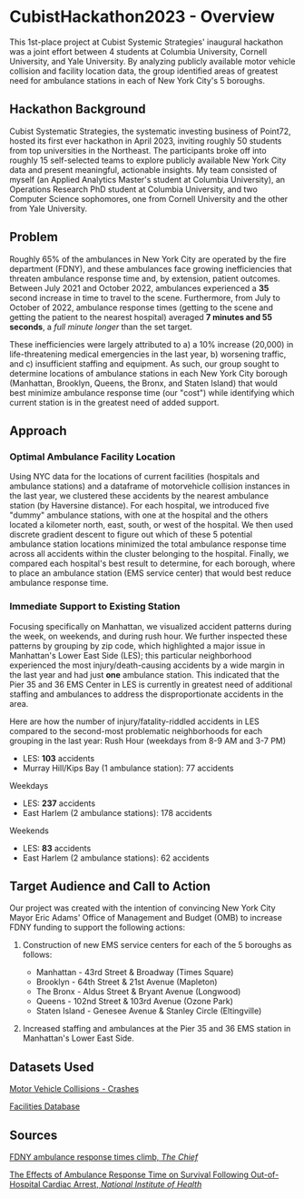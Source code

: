 # CubistHackathon2023 - Overview
This 1st-place project at Cubist Systemic Strategies' inaugural hackathon was a joint effort between 4 students at Columbia University, Cornell University, and Yale University. By analyzing publicly available motor vehicle collision and facility location data, the group identified areas of greatest need for ambulance stations in each of New York City's 5 boroughs.

## Hackathon Background
Cubist Systematic Strategies, the systematic investing business of Point72, hosted its first ever hackathon in April 2023, inviting roughly 50 students from top universities in the Northeast. The participants broke off into roughly 15 self-selected teams to explore publicly available New York City data and present meaningful, actionable insights. My team consisted of myself (an Applied Analytics Master's student at Columbia University), an Operations Research PhD student at Columbia University, and two Computer Science sophomores, one from Cornell University and the other from Yale University. 

## Problem
Roughly 65% of the ambulances in New York City are operated by the fire department (FDNY), and these ambulances face growing inefficiencies that threaten ambulance response time and, by extension, patient outcomes. Between July 2021 and October 2022, ambulances experienced a **35** second increase in time to travel to the scene. Furthermore, from July to October of 2022, ambulance response times (getting to the scene and getting the patient to the nearest hospital) averaged **7 minutes and 55 seconds**, a *full minute longer* than the set target.

These inefficiencies were largely attributed to a) a 10% increase (20,000) in life-threatening medical emergencies in the last year, b) worsening traffic, and c) insufficient staffing and equipment. As such, our group sought to determine locations of ambulance stations in each New York City borough (Manhattan, Brooklyn, Queens, the Bronx, and Staten Island) that would best minimize ambulance response time (our "cost") while identifying which current station is in the greatest need of added support.

## Approach
### Optimal Ambulance Facility Location
Using NYC data for the locations of current facilities (hospitals and ambulance stations) and a dataframe of motorvehicle collision instances in the last year, we clustered these accidents by the nearest ambulance station (by Haversine distance). For each hospital, we introduced five "dummy" ambulance stations, with one at the hospital and the others located a kilometer north, east, south, or west of the hospital. We then used discrete gradient descent to figure out which of these 5 potential ambulance station locations minimized the total ambulance response time across all accidents within the cluster belonging to the hospital. Finally, we compared each hospital's best result to determine, for each borough, where to place an ambulance station (EMS service center) that would best reduce ambulance response time.

### Immediate Support to Existing Station
Focusing specifically on Manhattan, we visualized accident patterns during the week, on weekends, and during rush hour. We further inspected these patterns by grouping by zip code, which highlighted a major issue in Manhattan's Lower East Side (LES); this particular neighborhood experienced the most injury/death-causing accidents by a wide margin in the last year and had just **one** ambulance station. This indicated that the Pier 35 and 36 EMS Center in LES is currently in greatest need of additional staffing and ambulances to address the disproportionate accidents in the area.

Here are how the number of injury/fatality-riddled accidents in LES compared to the second-most problematic neighborhoods for each grouping in the last year:
Rush Hour (weekdays from 8-9 AM and 3-7 PM)
- LES: **103** accidents
- Murray Hill/Kips Bay (1 ambulance station): 77 accidents


Weekdays
- LES: **237** accidents
- East Harlem (2 ambulance stations): 178 accidents


Weekends
- LES: **83** accidents
- East Harlem (2 ambulance stations): 62 accidents

## Target Audience and Call to Action
Our project was created with the intention of convincing New York City Mayor Eric Adams' Office of Management and Budget (OMB) to increase FDNY funding to support the following actions:
1. Construction of new EMS service centers for each of the 5 boroughs as follows:
   - Manhattan - 43rd Street & Broadway (Times Square)
   - Brooklyn - 64th Street & 21st Avenue (Mapleton)
   - The Bronx - Aldus Street & Bryant Avenue (Longwood)
   - Queens - 102nd Street & 103rd Avenue (Ozone Park)
   - Staten Island - Genesee Avenue & Stanley Circle (Eltingville)

2. Increased staffing and ambulances at the Pier 35 and 36 EMS station in Manhattan's Lower East Side.

## Datasets Used
[Motor Vehicle Collisions - Crashes](https://data.cityofnewyork.us/Public-Safety/Motor-Vehicle-Collisions-Crashes/h9gi-nx95)

[Facilities Database](https://data.cityofnewyork.us/City-Government/Facilities-Database/ji82-xba5)

## Sources
[FDNY ambulance response times climb, *The Chief*](https://thechiefleader.com/stories/fdny-ambulance-response-times-climb,49831#:~:text=Average%20response%20times%20to%20medical,than%20the%20FDNY's%20targeted%20goal.)

[The Effects of Ambulance Response Time on Survival Following Out-of-Hospital Cardiac Arrest, *National Institute of Health*](https://www.ncbi.nlm.nih.gov/pmc/articles/PMC7718983/#:~:text=The%20odds%20of%20death%20if,of%20less%20than%208%20minutes.)
